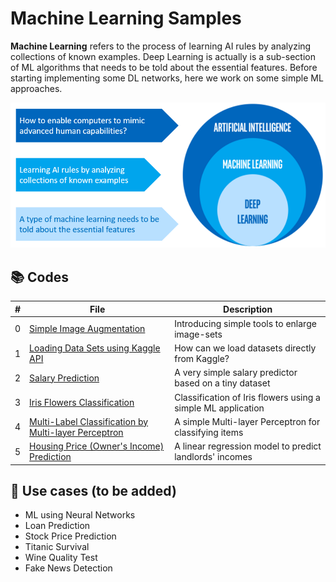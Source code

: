 # Machine Learning Samples

**Machine Learning** refers to the process of learning AI rules by analyzing collections of known examples. Deep Learning is actually is a sub-section of ML algorithms that needs to be told about the essential features. Before starting implementing some DL networks, here we work on some simple ML approaches.

![ML](https://github.com/alitourani/deep-learning-from-scratch/blob/main/_content/AliTourani-DeepLearningFromScratch-MachineLearning.png "ML")

## 📚 Codes

| #   | File                                                                                                                                                | Description                                            |
| --- | --------------------------------------------------------------------------------------------------------------------------------------------------- | ------------------------------------------------------ |
| 0   | [Simple Image Augmentation](https://github.com/alitourani/deep-learning-from-scratch/blob/main/Codes/ML/Simple_Image_Augmentation.ipynb "Simple Image Augmentation") | Introducing simple tools to enlarge image-sets |
| 1   | [Loading Data Sets using Kaggle API](https://github.com/alitourani/deep-learning-from-scratch/blob/main/Codes/ML/Load_Kaggle_Datasets.ipynb "Loading Data Sets using Kaggle API") | How can we load datasets directly from Kaggle? |
| 2   | [Salary Prediction](https://github.com/alitourani/deep-learning-from-scratch/blob/main/Codes/ML/Simple_Salary_Prediction.ipynb "Salary Prediction") | A very simple salary predictor based on a tiny dataset |
| 3   | [Iris Flowers Classification](https://github.com/alitourani/deep-learning-from-scratch/blob/main/Codes/ML/Iris_Flowers_Classification.ipynb "Iris Flowers Classification") | Classification of Iris flowers using a simple ML application |
| 4   | [Multi-Label Classification by Multi-layer Perceptron](https://github.com/alitourani/deep-learning-from-scratch/blob/main/Codes/ML/Multi_Label_Classification.ipynb "Multi-Label Classification") | A simple Multi-layer Perceptron for classifying items |
| 5   | [Housing Price (Owner's Income) Prediction](https://github.com/alitourani/deep-learning-from-scratch/blob/main/Codes/ML/Housing_Prices_Prediction.ipynb "Housing Price (Owner's Income) Prediction") | A linear regression model to predict landlords' incomes |

## 🧩 Use cases (to be added)

- ML using Neural Networks
- Loan Prediction
- Stock Price Prediction
- Titanic Survival
- Wine Quality Test
- Fake News Detection

